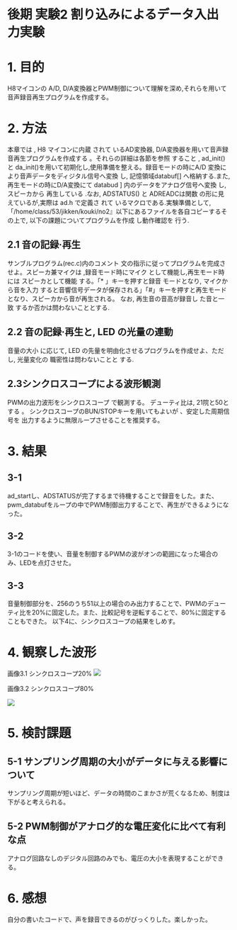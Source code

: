後期 実験2 割り込みによるデータ入出力実験
===

# 1. 目的
H8マイコンの A/D, D/A変換器とPWM制御について理解を深め,それらを用いて
音声録音再生プログラムを作成する。
# 2. 方法

本章では , H8 マイコンに内蔵 されて いるAD変換器, D/A変換器を用いて音声録音再生プログラムを作成する 。それらの詳細は各節を参照 すること , ad_init() と da_init()を用いて初期化し,使用準備を整える。録音モードの時にA/D 変換により音声データをディジタル信号へ変換 し, 記憶領域databuf[] へ格納する.また, 再生モードの時にD/A変換にて databud ] 内のデータをアナログ信号へ変換 し, スピーカから 再生している .なお, ADSTATUS() と ADREADCは関数 の形に見えているが,実際は ad.h で定義さ れて いるマクロである.実験準備として,「/home/class/53/jikken/kouki/no2』以下にあるファイルを各自コピーするその上で, 以下の課題についてプログラムを作成 し動作確認を 行う.

## 2.1 音の記録·再生

サンブルプログラム(rec.c)内のコメント 文の指示に従ってプログラムを完成さ せよ。スピーカ兼マイクは ,録音モード時にマイク として機能し,再生モード時には スピーカとして機能 する。「* 」キーを押すと録音 モードとなり, マイクから音を入力 すると音響信号データが保存される」「#」キーを押すと再生モードとなり、スピーカから音が再生される。
なお, 再生音の音高が録音し た音と一致 するか否かは問わないこととする.

## 2.2 音の記録·再生と, LED の光量の連動

音量の大小 に応じて, LED の先量を明由化させるプログラムを作成せよ、ただし, 光量変化の 職密性は問わないことと する.

## 2.3シンクロスコープによる波形観測
PWMの出力波形をシンクロスコープ で観測する。 デューティ比は, 21院と50とする 。 シンクロスコープのBUN/STOPキーを用いてもよいが 、安定した周期信号を 出力するように無限ループさせることを推奨する。

# 3. 結果

## 3-1
ad_startし、ADSTATUSが完了するまで待機することで録音をした。また、pwm_databufをループの中でPWM制御出力することで、再生ができるようになった。
## 3-2
3-1のコードを使い、音量を制御するPWMの波がオンの範囲になった場合のみ、LEDを点灯させた。

## 3-3
音量制御部分を、256のうち51以上の場合のみ出力することで、PWMのデューティ比を20%に固定した。また、比較記号を逆転することで、80%に固定することもできた。
以下4に、シンクロスコープの結果をしめす。

# 4. 観察した波形
画像3.1 シンクロスコープ20%
![](https://i.imgur.com/Q7QVbpZ.jpg)

画像3.2 シンクロスコープ80%

![](https://i.imgur.com/wQE2Syx.jpg)

# 5. 検討課題
## 5-1 サンプリング周期の大小がデータに与える影響について
サンプリング周期が短いほど、データの時間のこまかさが荒くなるため、制度は下がると考えられる。
## 5-2 PWM制御がアナログ的な電圧変化に比べて有利な点
アナログ回路なしのデジタル回路のみでも、電圧の大小を表現することができる。

# 6. 感想

自分の書いたコードで、声を録音できるのがびっくりした。楽しかった。
